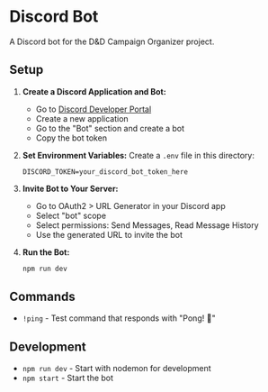 # Discord Bot

A Discord bot for the D&D Campaign Organizer project.

## Setup

1. **Create a Discord Application and Bot:**
   - Go to [Discord Developer Portal](https://discord.com/developers/applications)
   - Create a new application
   - Go to the "Bot" section and create a bot
   - Copy the bot token

2. **Set Environment Variables:**
   Create a `.env` file in this directory:
   ```
   DISCORD_TOKEN=your_discord_bot_token_here
   ```

3. **Invite Bot to Your Server:**
   - Go to OAuth2 > URL Generator in your Discord app
   - Select "bot" scope
   - Select permissions: Send Messages, Read Message History
   - Use the generated URL to invite the bot

4. **Run the Bot:**
   ```sh
   npm run dev
   ```

## Commands

- `!ping` - Test command that responds with "Pong! 🏓"

## Development

- `npm run dev` - Start with nodemon for development
- `npm start` - Start the bot
